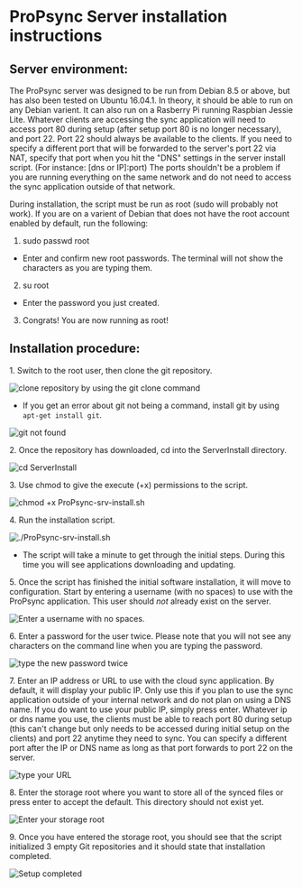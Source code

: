 # ProPsync Server installation instructions


## Server environment:
The ProPsync server was designed to be run from Debian 8.5 or above, but has also been tested on Ubuntu 16.04.1.  In theory, it should be able to run on any Debian varient.  It can also run on a Rasberry Pi running Raspbian Jessie Lite.
Whatever clients are accessing the sync application will need to access port 80 during setup (after setup port 80 is no longer necessary), and port 22.  Port 22 should always be available to the clients.  If you need to specify a different port that will be forwarded to the server's port 22 via NAT, specify that port when you hit the "DNS" settings in the server install script.  (For instance: [dns or IP]:port)
The ports shouldn't be a problem if you are running everything on the same network and do not need to access the sync application outside of that network.

During installation, the script must be run as root (sudo will probably not work).  If you are on a varient of Debian that does not have the root account enabled by default, run the following:
1. sudo passwd root
  - Enter and confirm new root passwords.  The terminal will not show the characters as you are typing them.
2. su root
  - Enter the password you just created.
3. Congrats!  You are now running as root!


## Installation procedure:

1\.  Switch to the root user, then clone the git repository.

![clone repository by using the git clone command](https://downloads.semrauconsulting.com/propsync/readme-images/srvinstall/1-clone_repo.png "git clone example")
  - If you get an error about git not being a command, install git by using `apt-get install git`.
  
  ![](https://downloads.semrauconsulting.com/propsync/readme-images/srvinstall/1.5-install_git.png "git not found")

2\.  Once the repository has downloaded, cd into the ServerInstall directory.

![cd ServerInstall](https://downloads.semrauconsulting.com/propsync/readme-images/srvinstall/2-cd_to_ServerInstall.png "cd example")

3\.  Use chmod to give the execute (+x) permissions to the script.

![chmod +x ProPsync-srv-install.sh](https://downloads.semrauconsulting.com/propsync/readme-images/srvinstall/3-allow_execute.png "Use chmod to grant execute permissions")

4\.  Run the installation script.

![./ProPsync-srv-install.sh](https://downloads.semrauconsulting.com/propsync/readme-images/srvinstall/4-run_script.png "Run the script using ./")

  - The script will take a minute to get through the initial steps.  During this time you will see applications downloading and updating.
  
5\.  Once the script has finished the initial software installation, it will move to configuration.  Start by entering a username (with no spaces) to use with the ProPsync application.  This user should *not* already exist on the server.

![Enter a username with no spaces.](https://downloads.semrauconsulting.com/propsync/readme-images/srvinstall/5-Enter_user.png "Example of username")

6\.  Enter a password for the user twice.  Please note that you will not see any characters on the command line when you are typing the password.

![type the new password twice](https://downloads.semrauconsulting.com/propsync/readme-images/srvinstall/6-confirm_passwords.png "Example of password prompt")

7\.  Enter an IP address or URL to use with the cloud sync application.  By default, it will display your public IP.  Only use this if you plan to use the sync application outside of your internal network and do not plan on using a DNS name.  If you do want to use your public IP, simply press enter.  Whatever ip or dns name you use, the clients must be able to reach port 80 during setup (this can't change but only needs to be accessed during initial setup on the clients) and port 22 anytime they need to sync.  You can specify a different port after the IP or DNS name as long as that port forwards to port 22 on the server.

![type your URL](https://downloads.semrauconsulting.com/propsync/readme-images/srvinstall/7-enter_url.png "Example of url prompt")

8\.  Enter the storage root where you want to store all of the synced files or press enter to accept the default.  This directory should not exist yet.

![Enter your storage root](https://downloads.semrauconsulting.com/propsync/readme-images/srvinstall/8-select_directory.png "Example of storage prompt")

9\.  Once you have entered the storage root, you should see that the script initialized 3 empty Git repositories and it should state that installation completed.

![Setup completed](https://downloads.semrauconsulting.com/propsync/readme-images/srvinstall/9-confirmation_of_completion.png "Example of completion confirmation")
